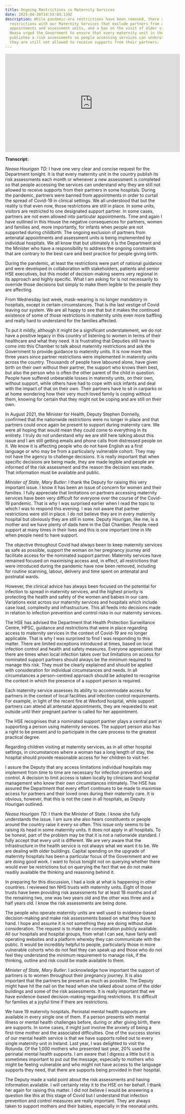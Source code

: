 ```yaml
---
title: Ongoing Restrictions in Maternity Services
date: 2023-04-26T14:55:03.139Z
description: While pandemic-era restrictions have been removed, there are still
  restrictions with our Maternity Services that exclude partners from antenatal
  appointments and assessment units, and a ban on the visit of older siblings.
  Neasa urged the Government to ensure that every maternity unit in the country
  publishes a risk assessments so people accessing services can understand why
  they are still not allowed to receive supports from their partners.
---
```

<iframe width="560" height="315" src="https://www.youtube.com/embed/L3Kp6KwQW1U" title="YouTube video player" frameborder="0" allow="accelerometer; autoplay; clipboard-write; encrypted-media; gyroscope; picture-in-picture; web-share" allowfullscreen></iframe>

**Transcript:**

*Neasa Hourigan TD*: I have one very clear and concise request for the Department tonight. It is that every maternity unit in the country publish its risk assessments each month or whenever a new assessment is completed so that people accessing the services can understand why they are still not allowed to receive supports from their partners in some hospitals. During the pandemic, partners were banned from appointments in order to curtail the spread of Covid-19 in clinical settings. We all understood that but the reality is that even now, those restrictions are still in place. In some units, visitors are restricted to one designated support partner. In some cases, partners are not even allowed into particular appointments. Time and again I have outlined in this House the negative consequences for partners, women and families and, more importantly, for infants when people are not supported during childbirth. The ongoing exclusion of partners from antenatal appointments and assessment units is being implemented by individual hospitals. We all know that but ultimately it is the Department and the Minister who have a responsibility to address the ongoing constraints that are contrary to the best care and best practice for people giving birth.

During the pandemic, at least the restrictions were part of national guidance and were developed in collaboration with stakeholders, patients and senior HSE executives, but this model of decision-making seems very regional in its approach and highly specific. What I am asking for is not necessarily to override those decisions but simply to make them legible to the people they are affecting.

From Wednesday last week, mask-wearing is no longer mandatory in hospitals, except in certain circumstances. That is the last vestige of Covid leaving our system. We are all happy to see that but it makes the continued existence of some of those restrictions in maternity units even more baffling and really hard to understand for the families affected.

To put it mildly, although it might be a significant understatement, we do not have a positive legacy in this country of listening to women in terms of their healthcare and what they need. It is frustrating that Deputies still have to come into this Chamber to talk about maternity restrictions and ask the Government to provide guidance to maternity units. It is now more than three years since partner restrictions were implemented in maternity units across the country. Thousands of people have laboured alone, have given birth on their own without their partner, the support who knows them best, but also the person who is often the other parent of the child in question. People have suffered unbearable losses in maternity units, on their own, without support, while others have had to cope with sick infants and deal with the impact of that on their own. Their partners have to sit in carparks or at home wondering how their very much loved family is coping without them, knowing for certain that they might not be coping and are still on their own.

In August 2021, the Minister for Health, Deputy Stephen Donnelly, confirmed that the nationwide restrictions were no longer in place and that partners could once again be present to support during maternity care. We were all hoping that would mean they could come to everything in its entirety. I truly do not understand why we are still here talking about this issue and I am still getting emails and phone calls from distressed people on it. We know it is affecting people who do not have English as a first language or who may be from a particularly vulnerable cohort. They may not have the agency to challenge decisions. It is really important that when specific decisions are being made, they are made legible and people are informed of the risk assessment and the reason the decision was made. That information must be available and public.

*Minister of State, Mary Butler*: I thank the Deputy for raising this very important issue. I know it has been an issue of concern for women and their families. I fully appreciate that limitations on partners accessing maternity services have been very difficult for everyone over the course of the Covid-19 pandemic. That is why I was surprised earlier when I read the topic to which I was to respond this evening. I was not aware that partner restrictions were still in place. I do not believe they are in every maternity hospital but obviously they are still in some. Deputy Hourigan, like me, is a mother and we have plenty of dads here in the Dáil Chamber. People need support at many times in their lives and this is one important time in life when people need to have support.

The objective throughout Covid had always been to keep maternity services as safe as possible, support the woman on her pregnancy journey and facilitate access for the nominated support partner. Maternity services have remained focused on maximising access and, in effect, all restrictions that were introduced during the pandemic have now been removed, including for routine scanning, labour, delivery and time spent on antenatal and postnatal wards.

However, the clinical advice has always been focused on the potential for infection to spread in maternity services, and the highest priority is protecting the health and safety of the women and babies in our care. Variations exist across our maternity services and hospitals which include case load, complexity and infrastructure. This all feeds into decisions made in relation to infection prevention and control risks in our maternity services.

The HSE has advised the Department that Health Protection Surveillance Centre, HPSC, guidance and restrictions that were in place regarding access to maternity services in the context of Covid-19 are no longer applicable. That is why I was surprised to find I was responding to this matter. There are limited exceptions introduced at times, based on local infection control and health and safety measures. Everyone appreciates that there are times when local infection takes over but limitations on access for nominated support partners should always be the minimum required to manage this risk. They must be clearly explained and should be applied with consideration for individual circumstances and needs. In all circumstances a person-centred approach should be adopted to recognise the context in which the presence of a support person is required.

Each maternity service assesses its ability to accommodate access for partners in the context of local facilities and infection control requirements. For example, in light of the recent fire at Wexford hospital, while support partners can attend all antenatal appointments, they are requested to wait outside until their pregnant partner is called for her appointment.

The HSE recognises that a nominated support partner plays a central part in supporting a person using maternity services. The support person also has a right to be present and to participate in the care process to the greatest practical degree.

Regarding children visiting at maternity services, as in all other hospital settings, in circumstances where a woman has a long length of stay, the hospital should provide reasonable access for her children to visit her.

I assure the Deputy that any access limitations individual hospitals may implement from time to time are necessary for infection prevention and control. A decision to limit access is taken locally by clinicians and hospital management who know their own circumstances intimately. The HSE[](https://www.kildarestreet.com/glossary/?gl=1 "The Health Service Executive, which operates Ireland's Health Services.  ...") has assured the Department that every effort continues to be made to maximise access for partners and their loved ones during their maternity care. It is obvious, however, that this is not the case in all hospitals, as Deputy Hourigan outlined.

*Neasa Hourigan TD*: I thank the Minister of State. I know she fully understands the issue. I am sure she also hears constituents or people around the country raise it every so often. This issue only seems to be raising its head in some maternity units. It does not apply in all hospitals. To be honest, part of the problem may be that it is not a nationwide standard. I fully accept that every unit is different. We are very aware that the infrastructure in the health service is not always what we want it to be. We are dealing with older buildings. Capital spending on the upgrade of maternity hospitals has been a particular focus of the Government and we are doing good work. I want to focus tonight not on querying whether there would ever be restrictions but on querying the fact that we do not make readily available the thinking and reasoning behind it.

In preparing for this discussion, I had a look at what is happening in other countries. I reviewed ten NHS trusts with maternity units. Eight of those trusts have been providing risk assessments for at least 18 months and of the remaining two, one was two years old and the other was three and a half years old. I know the risk assessments are being done.

The people who operate maternity units are well used to evidence-based decision-making and make risk assessments based on what they have to hand. I hope and assume it is not something they are doing without due consideration. The request is to make the consideration publicly available. All our hospitals and hospital groups, from what I can see, have fairly well operating websites and a platform whereby they can communicate with the public. It would be incredibly helpful to people, particularly those in more vulnerable cohorts who do not feel they can speak up and those who do not feel they understand the minimum requirement to manage risk, if the thinking, outline and risk could be made available to them.

*Minister of State, Mary Butler*: I acknowledge how important the support of partners is to women throughout their pregnancy journey. It is also important that the partners be present as much as possible. The Deputy might have hit the nail on the head when she talked about some of the older buildings and some of the risk assessments. It is really important that we have evidence-based decision-making regarding restrictions. It is difficult for families at a joyful time if there are restrictions.

We have 19 maternity hospitals. Perinatal mental health supports are available in every single one of them. If a person presents with mental illness or mental health challenges before, during or after giving birth, there are supports. In some cases, it might just involve the anxiety of being a first-time mother and the associated difficulties. One of the success stories of our mental health service is that we have supports rolled out to every single maternity unit in Ireland. Last year, I was delighted to visit the Rotunda. Of the 1,000 mothers who presented last year, 20% used the perinatal mental health supports. I am aware that I digress a little but it is sometimes important to put out the message, especially to mothers who might be feeling vulnerable and who might not have access to the language supports they need, that there are supports being provided in their hospital.

The Deputy made a valid point about the risk assessments and having information available. I will certainly relay it to the HSE on her behalf. I thank her again for raising this matter. I did not believe I would be answering a question like this at this stage of Covid but I understand that infection prevention and control measures are really important. They are always taken to support mothers and their babies, especially in the neonatal units.